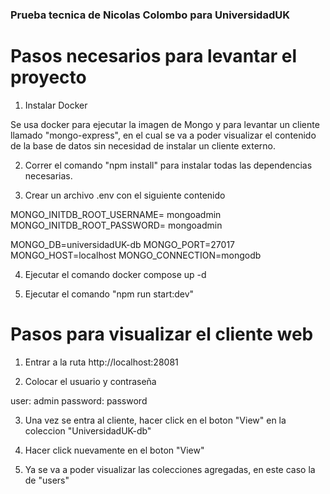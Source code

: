 ### Prueba tecnica de Nicolas Colombo para UniversidadUK


# Pasos necesarios para levantar el proyecto

1. Instalar Docker

  Se usa docker para ejecutar la imagen de Mongo y para levantar un cliente llamado "mongo-express", en el cual
  se va a poder visualizar el contenido de la base de datos sin necesidad de instalar un cliente externo.

2. Correr el comando "npm install" para instalar todas las dependencias necesarias.

3. Crear un archivo .env con el siguiente contenido

  MONGO_INITDB_ROOT_USERNAME= mongoadmin
  MONGO_INITDB_ROOT_PASSWORD= mongoadmin

  MONGO_DB=universidadUK-db
  MONGO_PORT=27017
  MONGO_HOST=localhost
  MONGO_CONNECTION=mongodb

4. Ejecutar el comando docker compose up -d

5. Ejecutar el comando "npm run start:dev"

# Pasos para visualizar el cliente web

1. Entrar a la ruta http://localhost:28081

2. Colocar el usuario y contraseña

  user: admin
  password: password

3. Una vez se entra al cliente, hacer click en el boton "View" en la coleccion "UniversidadUK-db"

4. Hacer click nuevamente en el boton "View"

5. Ya se va a poder visualizar las colecciones agregadas, en este caso la de "users"

